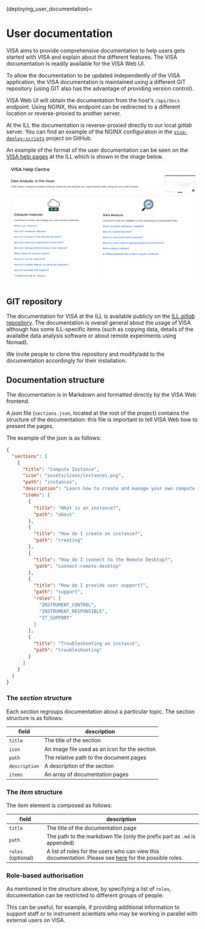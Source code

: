 (deploying_user_documentation)=
# User documentation

VISA aims to provide comprehensive documentation to help users gets started with VISA and explain about the different features. The VISA documentation is readily available for the VISA Web UI.

To allow the documentation to be updated independently of the VISA application, the VISA documentation is maintained using a different GIT repository (using GIT also has the advantage of providing version control).

VISA Web UI will obtain the documentation from the host's `/api/docs` endpoint. Using NGINX, this endpoint can be redirected to a different location or reverse-proxied to another server. 

At the ILL the documentation is reverse-proxied directly to our local *gitlab* server. You can find an example of the NGINX configuration in the [`visa-deploy-scripts`](https://github.com/ILLGrenoble/visa-deploy-scripts/blob/4aa7f9c7d5e33b2b336096813b88f2ac09ca3faa/nginx/nginx.prod.conf#L70) project on GitHub.

An example of the format of the user documentation can be seen on the [VISA help pages](https://visa.ill.fr/help) at the ILL which is shown in the image below.

![](../_static/images/visa-documentation.png)


## GIT repository

The documentation for VISA at the ILL is available publicly on the [ILL *gitlab* repository](https://code.ill.fr/docs/visa-docs). The documentation is overall general about the usage of VISA although has some ILL-specific items (such as copying data, details of the availalbe data analysis software or about remote experiments using Nomad). 

We invite people to clone this repository and modify/add to the documentation accordingly for their installation.

## Documentation structure

The documentation is in Markdown and formatted directly by the VISA Web frontend. 

A *json* file (`sections.json`, located at the root of the project) contains the structure of the documentation: this file is important to tell VISA Web how to present the pages.

The example of the json is as follows:

```json
{
  "sections": [
    {
      "title": "Compute Instance",
      "icon": "assets/icons/instances.png",
      "path": "instances",
      "description": "Learn how to create and manage your own compute instances",
      "items": [
        {
          "title": "What is an instance?",
          "path": "about"
        },
        {
          "title": "How do I create an instance?",
          "path": "creating"
        },
        {
          "title": "How do I connect to the Remote Desktop?",
          "path": "connect-remote-desktop"
        },
        {
          "title": "How do I provide user support?",
          "path": "support",
          "roles": [
            "INSTRUMENT_CONTROL",
            "INSTRUMENT_RESPONSIBLE",
            "IT_SUPPORT"
          ]
        },
        {
          "title": "Troubleshooting an instance",
          "path": "troubleshooting"
        }
      ]
    }
  ]
}
```

### The *section* structure
Each *section* regroups documentation about a particular topic. The section structure is as follows:

|field|description|
|---|---|
|`title`| The title of the section|
|`icon`| An image file used as an icon for the section|
|`path`| The relative path to the document pages |
|`description`| A description of the section|
|`items`| An array of documentation pages|

### The *item* structure

The *item* element is composed as follows:

|field|description|
|---|---|
|`title`| The title of the documentation page|
|`path`| The path to the markdown file (only the prefix part as `.md` is appended)|
|`roles` (optional)| A list of roles for the users who can view this documentation. Please see [here](development_etl_user_data) for the possible roles.

### Role-based authorisation

As mentioned in the structure above, by specifying a list of `roles`, documentation can be restricted to different groups of people. 

This can be useful, for example, if providing additional information to support staff or to instrument scientists who may be working in parallel with external users on VISA.


